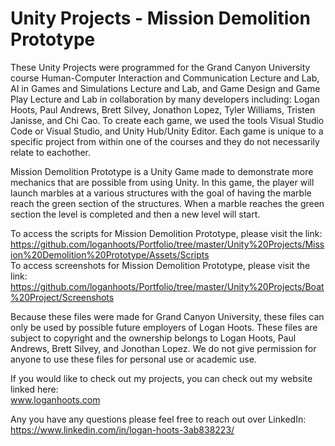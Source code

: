 # Unity Projects - Mission Demolition Prototype #

These Unity Projects were programmed for the Grand Canyon University course Human-Computer Interaction and Communication Lecture and Lab, AI in Games and Simulations Lecture and Lab, and Game Design and Game Play Lecture and Lab in collaboration by many developers including: Logan Hoots, Paul Andrews, Brett Silvey, Jonathon Lopez, Tyler Williams, Tristen Janisse, and Chi Cao. To create each game, we used the tools Visual Studio Code or Visual Studio, and Unity Hub/Unity Editor. Each game is unique to a specific project from within one of the courses and they do not necessarily relate to eachother.

Mission Demolition Prototype is a Unity Game made to demonstrate more mechanics that are possible from using Unity. In this game, the player will launch marbles at a various structures with the goal of having the marble reach the green section of the structures. When a marble reaches the green section the level is completed and then a new level will start.

To access the scripts for Mission Demolition Prototype, please visit the link:\
 https://github.com/loganhoots/Portfolio/tree/master/Unity%20Projects/Mission%20Demolition%20Prototype/Assets/Scripts \
To access screenshots for Mission Demolition Prototype, please visit the link:\
 https://github.com/loganhoots/Portfolio/tree/master/Unity%20Projects/Boat%20Project/Screenshots
 
Because these files were made for Grand Canyon University, these files can only be used by possible future employers of Logan Hoots. These files are subject to copyright and the ownership belongs to Logan Hoots, Paul Andrews, Brett Silvey, and Jonothan Lopez. We do not give permission for anyone to use these files for personal use or academic use.

If you would like to check out my projects, you can check out my website linked here:\
 www.loganhoots.com

Any you have any questions please feel free to reach out over LinkedIn:\
  https://www.linkedin.com/in/logan-hoots-3ab838223/

